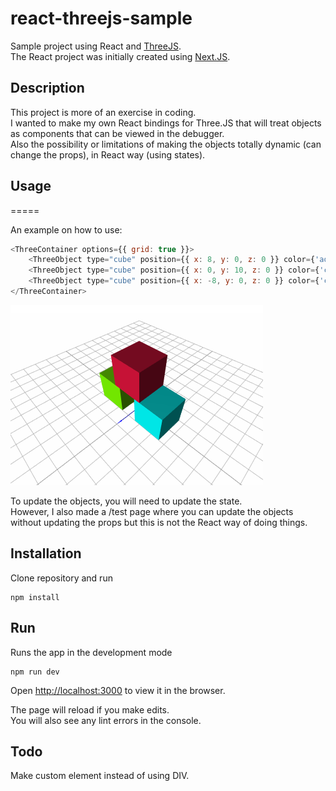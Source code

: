 react-threejs-sample
================

Sample project using React and [ThreeJS](https://www.npmjs.com/package/three).<br>
The React project was initially created using [Next.JS](https://nextjs.org/).


## Description
This project is more of an exercise in coding.<br>
I wanted to make my own React bindings for Three.JS that will treat objects
as components that can be viewed in the debugger.<br>
Also the possibility or limitations of making the objects totally dynamic (can change the props), in React way (using states).


## Usage
=====

An example on how to use:

```js
<ThreeContainer options={{ grid: true }}>
    <ThreeObject type="cube" position={{ x: 8, y: 0, z: 0 }} color={'aqua'} />
    <ThreeObject type="cube" position={{ x: 0, y: 10, z: 0 }} color={'crimson'} />
    <ThreeObject type="cube" position={{ x: -8, y: 0, z: 0 }} color={'chartreuse'} />
</ThreeContainer>
```

![Sample](docs/screenshot.png)

To update the objects, you will need to update the state.<br>
However, I also made a /test page where you can update the objects without updating the props but this is not the React way of doing things. 


## Installation
Clone repository and run

```
npm install
```


## Run
Runs the app in the development mode

```
npm run dev
```

Open [http://localhost:3000](http://localhost:3000) to view it in the browser.

The page will reload if you make edits.<br>
You will also see any lint errors in the console.


## Todo
Make custom element instead of using DIV.

